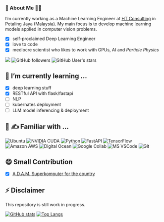 ### 👋 About Me 👨‍💻

I’m currently working as a Machine Learning Engineer at [HT Consulting](https://htasia.com/) in Petaling Jaya (Malaysia). My main focus is to develop machine learning models applied in computer vision problems.

- [x] self-proclaimed Deep Learning Engineer 
- [x] love to code
- [x] mediocre scientist who likes to work with GPUs, AI and *Particle Physics*

![](https://visitor-badge.glitch.me/badge?page_id=knabenphysik) ![GitHub followers](https://img.shields.io/github/followers/knabenphysik) ![GitHub User's stars](https://img.shields.io/github/stars/knabenphysik)


## 🌱 I’m currently learning ...

- [x] deep learning stuff
- [x] RESTful API with flask/fastapi
- [ ] NLP
- [ ] kubernates deployment
- [ ] LLM model inferencing & deployment

## :pinching_hand: :writing_hand: Familiar with ...

![Ubuntu](https://img.shields.io/badge/Ubuntu-E95420?style=for-the-badge&logo=ubuntu&logoColor=white)
![NVIDIA CUDA](https://img.shields.io/badge/NVIDIA-CUDA0?style=for-the-badge&logo=nvidia&logoColor=white)
![Python](https://img.shields.io/badge/Python-3776AB?style=for-the-badge&logo=python&logoColor=white)
![FastAPI](https://img.shields.io/badge/fastapi-685EA9?style=for-the-badge&logo=viber&logoColor=white)
![TensorFlow](https://img.shields.io/badge/TensorFlow-FF6F00?style=for-the-badge&logo=tensorflow&logoColor=white)
![Amazon AWS](https://img.shields.io/badge/Amazon_AWS-FF9900?style=for-the-badge&logo=amazonaws&logoColor=white)
![Digital Ocean](https://img.shields.io/badge/Digital_Ocean-0080FF?style=for-the-badge&logo=DigitalOcean&logoColor=white)
![Google Collab](https://img.shields.io/badge/Colab-F9AB00?style=for-the-badge&logo=googlecolab&color=525252)
![MS VSCode](https://img.shields.io/badge/Visual_Studio_Code-0078D4?style=for-the-badge&logo=visual%20studio%20code&logoColor=white)
![Git](https://img.shields.io/badge/GIT-E44C30?style=for-the-badge&logo=git&logoColor=white)


## 😄 Small Contribution
- [x] [A.D.A.M. Superkomputer for the country](https://hpcg-benchmark.org/custom/index.html%3Flid=155&slid=299.html#Twistcode)


## ⚡ Disclaimer

This repository is still work in progress.

[![GitHub stats](https://github-readme-stats.vercel.app/api?username=knabenphysik&show_icons=true&hide=issues&bg_color=30,e96443,904e95&title_color=fff&text_color=fff&icon_color=fff&count_private=true)](https://github.com/knabenphysik)
[![Top Langs](https://github-readme-stats.vercel.app/api/top-langs/?username=knabenphysik&layout=compact&bg_color=30,e96443,904e95&title_color=fff&text_color=fff)](https://github.com/knabenphysik)

